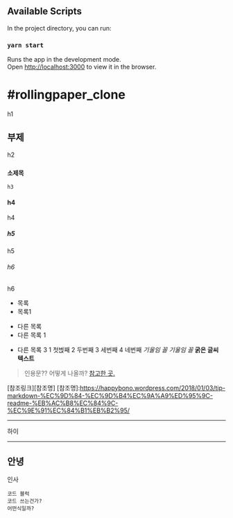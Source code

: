## Available Scripts

In the project directory, you can run:

### `yarn start`

Runs the app in the development mode.<br />
Open [http://localhost:3000](http://localhost:3000) to view it in the browser.

# #rollingpaper_clone
h1
## 부제
h2
### `소제목`
`h3`
#### h4
h4
##### h5
h5
###### h6
h6


* 목록
* 목록1
- 다른 목록
- 다른 목록 1
+ 다른 목록 3
1 첫벉째
2 두번째
3 세번째
4 네번째
*기울임 꼴*
_기울임 꼴_
**굵은 글씨**
__텍스트__
>인용문?? 어떻게 나올까?
[참고한 곳.](https://happybono.wordpress.com/2018/01/03/tip-markdown-%EC%9D%84-%EC%9D%B4%EC%9A%A9%ED%95%9C-readme-%EB%AC%B8%EC%84%9C-%EC%9E%91%EC%84%B1%EB%B2%95/)

[참조링크][참조명]
[참조명]:https://happybono.wordpress.com/2018/01/03/tip-markdown-%EC%9D%84-%EC%9D%B4%EC%9A%A9%ED%95%9C-readme-%EB%AC%B8%EC%84%9C-%EC%9E%91%EC%84%B1%EB%B2%95/

___
하이
***
안녕
---
인사

    코드 블럭
    코드 쓰는건가?
    어떤식일까?